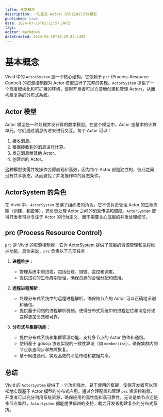 ```yaml
---
title: 基本概念
description: 一切皆是 Actor，分布式并行计算模型
published: true
date: 2024-07-25T02:11:57.847Z
tags: 
editor: markdown
dateCreated: 2024-06-19T10:29:43.149Z
---
```


# 基本概念

Vivid 中的 `ActorSystem` 是一个核心结构，它依赖于 `prc` (Process Resource Control) 的资源控制器对 Actor 模型进行了完整的实现。`ActorSystem` 提供了一个高度模块化和可扩展的环境，使得开发者可以方便地创建和管理 Actors，从而构建复杂的分布式系统。

## Actor 模型

Actor 模型是一种处理并发计算的数学模型。在这个模型中，Actor 是基本的计算单元，它们通过消息传递来进行交互。每个 Actor 可以：

1. 接收消息。
2. 根据接收到的消息进行计算。
3. 发送消息给其他 Actor。
4. 创建新的 Actor。

这种模型使得并发操作变得直观和高效，因为每个 Actor 都是独立的，彼此之间没有共享状态，从而避免了并发操作中的竞态条件。

## ActorSystem 的角色

在 Vivid 中，`ActorSystem` 扮演了组织者的角色。它不仅负责管理 Actor 的生命周期（创建、销毁等），还负责处理 Actor 之间的消息传递和调度。`ActorSystem` 使得开发者可以专注于 Actor 的行为定义，而不需要关心底层的并发处理细节。

## prc (Process Resource Control)

`prc` 是 Vivid 的资源控制器，它为 ActorSystem 提供了底层的资源管理和进程维护功能。具体来说，`prc` 负责以下几项任务：

1. **进程维护**：
   - 管理系统中的进程，包括创建、销毁、监控和调度。
   - 提供进程的生命周期管理，确保资源的合理分配和使用。

2. **远程进程解析**：
   - 处理分布式系统中的远程进程解析，确保跨节点的 Actor 可以正确地识别和通信。
   - 提供基于网络的进程解析机制，使得分布式系统中的进程定位和消息传递变得更加高效和可靠。

3. **分布式与集群功能**：
   - 提供分布式系统和集群管理功能，支持多节点的 Actor 协作和通信。
   - 使用基于 gossip 协议实现的一致性算法（如 `memberlist`），确保集群内的节点状态同步和故障恢复。
   - 基于网络通讯，实现高效的消息传递和数据共享。

## 总结

Vivid 的 `ActorSystem` 提供了一个功能强大、易于使用的框架，使得开发者可以轻松地实现基于 Actor 模型的分布式应用。通过合理配置和管理 `prc` 资源控制器，开发者可以充分利用系统资源，确保应用的高性能和高可靠性。无论是单节点还是多节点集群，`ActorSystem` 都能提供卓越的支持，助力开发者构建复杂的分布式系统。
